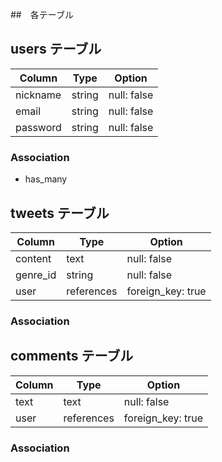 ##　各テーブル

## users テーブル

| Column  | Type  | Option |
| ------- | ----- | ------ |
| nickname | string | null: false |
| email    | string | null: false |
| password | string | null: false |

### Association

- has_many


## tweets テーブル

| Column | Type | Option |
| ------ | ---- | ------ |
| content | text | null: false |
| genre_id | string | null: false |
| user | references | foreign_key: true |

### Association



## comments テーブル

| Column | Type | Option |
| ------ | ---- | ------ |
| text   | text | null: false |
| user   | references | foreign_key: true |

### Association